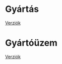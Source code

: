 <script type="text/javascript" src="js/jquery.min.js"></script>
<script type="text/javascript" src="js/qrcode.js"></script>

# Gyártás

[Verziók](budvar-gyartas.docs/verziok.md)

# Gyártóüzem

[Verziók](budvar-gyartouzem.docs/verziok.md)
